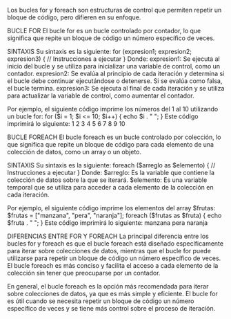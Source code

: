 Los bucles for y foreach son estructuras de control que permiten repetir un bloque de código, pero difieren en su enfoque.

BUCLE FOR
El bucle for es un bucle controlado por contador, lo que significa que repite un bloque de código un número específico de veces. 

SINTAXIS
Su sintaxis es la siguiente:
    for (expresion1; expresion2; expresion3) {
    // Instrucciones a ejecutar
    }
Donde:
    expresion1: Se ejecuta al inicio del bucle y se utiliza para inicializar una variable de control, como un contador.
    expresion2: Se evalúa al principio de cada iteración y determina si el bucle debe continuar ejecutándose o detenerse. 
    Si se evalúa como falsa, el bucle termina.
    expresion3: Se ejecuta al final de cada iteración y se utiliza para actualizar la variable de control, como aumentar el contador.

Por ejemplo, el siguiente código imprime los números del 1 al 10 utilizando un bucle for:
    for ($i = 1; $i <= 10; $i++) {
    echo $i . " ";
    }
Este código imprimirá lo siguiente:
1 2 3 4 5 6 7 8 9 10


BUCLE FOREACH
El bucle foreach es un bucle controlado por colección, lo que significa que repite un bloque de código para cada elemento de una colección de datos, como un array o un objeto. 

SINTAXIS
Su sintaxis es la siguiente:
    foreach ($arreglo as $elemento) {
    // Instrucciones a ejecutar
    }
Donde:
    $arreglo: Es la variable que contiene la colección de datos sobre la que se iterará.
    $elemento: Es una variable temporal que se utiliza para acceder a cada elemento de la colección en cada iteración.

Por ejemplo, el siguiente código imprime los elementos del array $frutas:
    $frutas = ["manzana", "pera", "naranja"];
    foreach ($frutas as $fruta) {
    echo $fruta . " ";
    }
Este código imprimirá lo siguiente:
manzana pera naranja


DIFERENCIAS ENTRE FOR Y FOREACH
La principal diferencia entre los bucles for y foreach es que el bucle foreach está diseñado específicamente para iterar sobre colecciones de datos, mientras que el bucle for puede utilizarse para repetir un bloque de código un número específico de veces. 
El bucle foreach es más conciso y facilita el acceso a cada elemento de la colección sin tener que preocuparse por un contador.

En general, el bucle foreach es la opción más recomendada para iterar sobre colecciones de datos, ya que es más simple y eficiente. 
El bucle for es útil cuando se necesita repetir un bloque de código un número específico de veces y se tiene más control sobre el proceso de iteración.